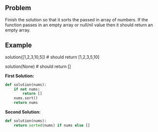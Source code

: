 ## Problem

Finish the solution so that it sorts the passed in array of numbers. If the function passes in an empty array or null/nil value then it should return an empty array.

## Example

solution([1,2,3,10,5]) # should return [1,2,3,5,10]

solution(None) # should return []

**First Solution:**

```python
def solution(nums):
    if not nums:
        return []
    nums.sort()
    return nums
```

**Second Solution:**

```python
def solution(nums):
    return sorted(nums) if nums else []
```
